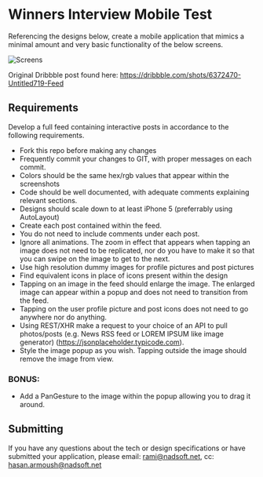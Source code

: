 # Winners Interview Mobile Test
Referencing the designs below, create a mobile application that mimics a minimal amount and very basic functionality of the below screens.

![Screens](readme-assets/screen.gif)

Original Dribbble post found here: 
https://dribbble.com/shots/6372470-Untitled719-Feed

## Requirements

Develop a full feed containing interactive posts in accordance to the following requirements.

- Fork this repo before making any changes
- Frequently commit your changes to GIT, with proper messages on each commit.
- Colors should be the same hex/rgb values that appear within the screenshots
- Code should be well documented, with adequate comments explaining relevant sections.
- Designs should scale down to at least iPhone 5 (preferrably using AutoLayout)
- Create each post contained within the feed.
- You do not need to include comments under each post.
- Ignore all animations. The zoom in effect that appears when tapping an image does not need to be replicated, nor do you have to make it so that you can swipe on the image to get to the next.
- Use high resolution dummy images for profile pictures and post pictures
- Find equivalent icons in place of icons present within the design
- Tapping on an image in the feed should enlarge the image. The enlarged image can appear within a popup and does not need to transition from the feed. 
- Tapping on the user profile picture and post icons does not need to go anywhere nor do anything. 
- Using REST/XHR make a request to your choice of an API to pull photos/posts (e.g. News RSS feed or LOREM IPSUM like image generator) (https://jsonplaceholder.typicode.com). 
- Style the image popup as you wish. Tapping outside the image should remove the image from view.

### BONUS:
- Add a PanGesture to the image within the popup allowing you to drag it around. 

## Submitting
If you have any questions about the tech or design specifications or have submitted your application, please email: rami@nadsoft.net, cc: hasan.armoush@nadsoft.net
